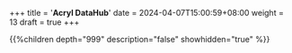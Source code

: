 +++
title = '**Acryl DataHub**'
date = 2024-04-07T15:00:59+08:00
weight = 13
draft = true
+++


{{%children depth="999" description="false" showhidden="true" %}}
